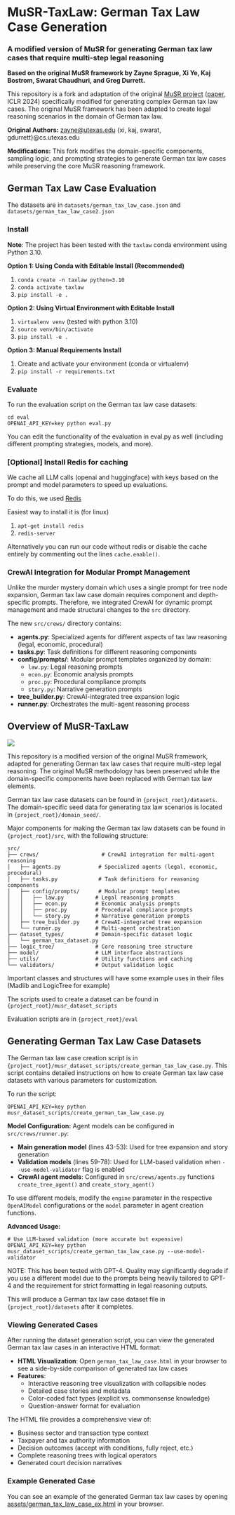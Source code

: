 # MuSR-TaxLaw: German Tax Law Case Generation

### A modified version of MuSR for generating German tax law cases that require multi-step legal reasoning

**Based on the original MuSR framework by Zayne Sprague, Xi Ye, Kaj Bostrom, Swarat Chaudhuri, and Greg Durrett.**

This repository is a fork and adaptation of the original [MuSR project](https://zayne-sprague.github.io/MuSR/) ([paper](https://arxiv.org/abs/2310.16049), ICLR 2024) specifically modified for generating complex German tax law cases. The original MuSR framework has been adapted to create legal reasoning scenarios in the domain of German tax law.

**Original Authors:** zayne@utexas.edu {xi, kaj, swarat, gdurrett}@cs.utexas.edu

**Modifications:** This fork modifies the domain-specific components, sampling logic, and prompting strategies to generate German tax law cases while preserving the core MuSR reasoning framework.

## German Tax Law Case Evaluation

The datasets are in `datasets/german_tax_law_case.json` and `datasets/german_tax_law_case2.json`

### Install

**Note**: The project has been tested with the `taxlaw` conda environment using Python 3.10.

**Option 1: Using Conda with Editable Install (Recommended)**
1. `conda create -n taxlaw python=3.10`
2. `conda activate taxlaw`
3. `pip install -e .`

**Option 2: Using Virtual Environment with Editable Install**
1. `virtualenv venv` (tested with python 3.10)
2. `source venv/bin/activate`
3. `pip install -e .`

**Option 3: Manual Requirements Install**
1. Create and activate your environment (conda or virtualenv)
2. `pip install -r requirements.txt`


### Evaluate


To run the evaluation script on the German tax law case datasets:
```shell
cd eval
OPENAI_API_KEY=key python eval.py
```

You can edit the functionality of the evaluation in eval.py as well (including different prompting strategies, models, and more).

### [Optional] Install Redis for caching  

We cache all LLM calls (openai and huggingface) with keys based on the prompt and model parameters to speed up evaluations.

To do this, we used [Redis](https://redis.io/docs/clients/python/)

Easiest way to install it is (for linux)
1. `apt-get install redis`
2. `redis-server`

Alternatively you can run our code without redis or disable the cache entirely by commenting out the lines `cache.enable()`.

### CrewAI Integration for Modular Prompt Management

Unlike the murder mystery domain which uses a single prompt for tree node expansion, German tax law case domain requires component and depth-specific prompts. Therefore, we integrated CrewAI for dynamic prompt management and made structural changes to the `src` directory.

The new `src/crews/` directory contains:
- **agents.py**: Specialized agents for different aspects of tax law reasoning (legal, economic, procedural)
- **tasks.py**: Task definitions for different reasoning components
- **config/prompts/**: Modular prompt templates organized by domain:
  - `law.py`: Legal reasoning prompts
  - `econ.py`: Economic analysis prompts  
  - `proc.py`: Procedural compliance prompts
  - `story.py`: Narrative generation prompts
- **tree_builder.py**: CrewAI-integrated tree expansion logic
- **runner.py**: Orchestrates the multi-agent reasoning process




## Overview of MuSR-TaxLaw

<image src="./imgs/system_diagram.png"></image>

This repository is a modified version of the original MuSR framework, adapted for generating German tax law cases that require multi-step legal reasoning. The original MuSR methodology has been preserved while the domain-specific components have been replaced with German tax law elements.

German tax law case datasets can be found in `{project_root}/datasets`. The domain-specific seed data for generating tax law scenarios is located in `{project_root}/domain_seed/`.

Major components for making the German tax law datasets can be found in `{project_root}/src`, with the following structure:

```
src/
├── crews/                    # CrewAI integration for multi-agent reasoning
│   ├── agents.py            # Specialized agents (legal, economic, procedural)
│   ├── tasks.py             # Task definitions for reasoning components
│   ├── config/prompts/      # Modular prompt templates
│   │   ├── law.py          # Legal reasoning prompts
│   │   ├── econ.py         # Economic analysis prompts
│   │   ├── proc.py         # Procedural compliance prompts
│   │   └── story.py        # Narrative generation prompts
│   ├── tree_builder.py     # CrewAI-integrated tree expansion
│   └── runner.py           # Multi-agent orchestration
├── dataset_types/          # Domain-specific dataset logic
│   └── german_tax_dataset.py
├── logic_tree/             # Core reasoning tree structure
├── model/                  # LLM interface abstractions
├── utils/                  # Utility functions and caching
└── validators/             # Output validation logic
```

Important classes and structures will have some example uses in their files (Madlib and LogicTree for example)

The scripts used to create a dataset can be found in `{project_root}/musr_dataset_scripts`

Evaluation scripts are in `{project_root}/eval`


## Generating German Tax Law Case Datasets

The German tax law case creation script is in `{project_root}/musr_dataset_scripts/create_german_tax_law_case.py`. This script contains detailed instructions on how to create German tax law case datasets with various parameters for customization.

To run the script:

```shell
OPENAI_API_KEY=key python musr_dataset_scripts/create_german_tax_law_case.py
```

**Model Configuration:**
Agent models can be configured in `src/crews/runner.py`:
- **Main generation model** (lines 43-53): Used for tree expansion and story generation
- **Validation models** (lines 59-78): Used for LLM-based validation when `--use-model-validator` flag is enabled
- **CrewAI agent models**: Configured in `src/crews/agents.py` functions `create_tree_agent()` and `create_story_agent()`

To use different models, modify the `engine` parameter in the respective `OpenAIModel` configurations or the `model` parameter in agent creation functions.

**Advanced Usage:**
```shell
# Use LLM-based validation (more accurate but expensive)
OPENAI_API_KEY=key python musr_dataset_scripts/create_german_tax_law_case.py --use-model-validator
```

NOTE: This has been tested with GPT-4. Quality may significantly degrade if you use a different model due to the prompts being heavily tailored to GPT-4 and the requirement for strict formatting in legal reasoning outputs.

This will produce a German tax law case dataset file in `{project_root}/datasets` after it completes.

### Viewing Generated Cases

After running the dataset generation script, you can view the generated German tax law cases in an interactive HTML format:

- **HTML Visualization**: Open `german_tax_law_case.html` in your browser to see a side-by-side comparison of generated tax law cases
- **Features**: 
  - Interactive reasoning tree visualization with collapsible nodes
  - Detailed case stories and metadata
  - Color-coded fact types (explicit vs. commonsense knowledge)
  - Question-answer format for evaluation

The HTML file provides a comprehensive view of:
- Business sector and transaction type context
- Taxpayer and tax authority information
- Decision outcomes (accept with conditions, fully reject, etc.)
- Complete reasoning trees with logical operators
- Generated court decision narratives

### Example Generated Case

You can see an example of the generated German tax law cases by opening [assets/german_tax_law_case_ex.html](assets/german_tax_law_case_ex.html) in your browser.



